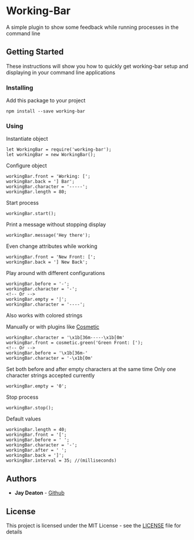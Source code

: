 # Working-Bar

A simple plugin to show some feedback while running processes in the command line

## Getting Started

These instructions will show you how to quickly get working-bar setup and displaying in your command line applications

### Installing

Add this package to your project

```
npm install --save working-bar
```

### Using

Instantiate object

```
let WorkingBar = require('working-bar');
let workingBar = new WorkingBar();
```

Configure object

```
workingBar.front = 'Working: [';
workingBar.back = '] Bar';
workingBar.character = '-----';
workingBar.length = 80;
```

Start process

```
workingBar.start();
```

Print a message without stopping display

```
workingBar.message('Hey there');
```

Even change attributes while working

```
workingBar.front = 'New Front: [';
workingBar.back = '] New Back';
```

Play around with different configurations

```
workingBar.before = '-';
workingBar.character = '-';
<!-- Or -->
workingBar.empty = '|';
workingBar.character = '----';
```
Also works with colored strings

Manually or with plugins like [Cosmetic](https://www.npmjs.com/package/cosmetic)

```
workingBar.character = '\x1b[36m-----\x1b[0m'
workingBar.front = cosmetic.green('Green Front: [');
<!-- Or -->
workingBar.before = '\x1b[36m-'
workingBar.character = '-\x1b[0m'
```

Set both before and after empty characters at the same time
Only one character strings accepted currently

```
workingBar.empty = '0';
```

Stop process

```
workingBar.stop();
```

Default values

```
workingBar.length = 40;
workingBar.front = '[';
workingBar.before = ' ';
workingBar.character = '-';
workingBar.after = ' ';
workingBar.back = ']';
workingBar.interval = 35; //(milliseconds)
```

## Authors

* **Jay Deaton** - [Github](https://github.com/jayrdeaton)

## License

This project is licensed under the MIT License - see the [LICENSE](LICENSE) file for details
